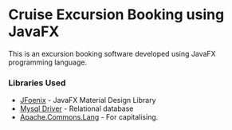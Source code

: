 # Cruise Excursion Booking using JavaFX
This is an excursion booking software developed using JavaFX programming language.

### Libraries Used
  * [JFoenix](https://) - JavaFX Material Design Library
  * [Mysql Driver](https://) - Relational database
  * [Apache.Commons.Lang](https://) - For capitalising.

  
###
